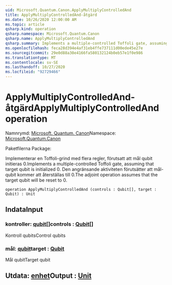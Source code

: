 ```yaml
---
uid: Microsoft.Quantum.Canon.ApplyMultiplyControlledAnd
title: ApplyMultiplyControlledAnd-åtgärd
ms.date: 10/26/2020 12:00:00 AM
ms.topic: article
qsharp.kind: operation
qsharp.namespace: Microsoft.Quantum.Canon
qsharp.name: ApplyMultiplyControlledAnd
qsharp.summary: Implements a multiple-controlled Toffoli gate, assuming that target qubit is initialized 0.  The adjoint operation assumes that the target qubit will be reset to 0.
ms.openlocfilehash: feca28d394e4af31eb4ffe737111d00ede45e27e
ms.sourcegitcommit: 29e0d88a30e4166fa580132124b0eb57e1f0e986
ms.translationtype: MT
ms.contentlocale: sv-SE
ms.lasthandoff: 10/27/2020
ms.locfileid: "92729466"
---
```

# <a name="applymultiplycontrolledand-operation"></a><span data-ttu-id="deffd-102">ApplyMultiplyControlledAnd-åtgärd</span><span class="sxs-lookup"><span data-stu-id="deffd-102">ApplyMultiplyControlledAnd operation</span></span>

<span data-ttu-id="deffd-103">Namnrymd: [Microsoft. Quantum. Canon](xref:Microsoft.Quantum.Canon)</span><span class="sxs-lookup"><span data-stu-id="deffd-103">Namespace: [Microsoft.Quantum.Canon](xref:Microsoft.Quantum.Canon)</span></span>

<span data-ttu-id="deffd-104">Paketfilerna [](https://nuget.org/packages/)</span><span class="sxs-lookup"><span data-stu-id="deffd-104">Package: [](https://nuget.org/packages/)</span></span>


<span data-ttu-id="deffd-105">Implementerar en Toffoli-grind med flera regler, förutsatt att mål qubit initieras 0.</span><span class="sxs-lookup"><span data-stu-id="deffd-105">Implements a multiple-controlled Toffoli gate, assuming that target qubit is initialized 0.</span></span>  <span data-ttu-id="deffd-106">Den angränsande aktiviteten förutsätter att mål-qubit kommer att återställas till 0.</span><span class="sxs-lookup"><span data-stu-id="deffd-106">The adjoint operation assumes that the target qubit will be reset to 0.</span></span>

```qsharp
operation ApplyMultiplyControlledAnd (controls : Qubit[], target : Qubit) : Unit
```


## <a name="input"></a><span data-ttu-id="deffd-107">Indata</span><span class="sxs-lookup"><span data-stu-id="deffd-107">Input</span></span>

### <a name="controls--qubit"></a><span data-ttu-id="deffd-108">kontroller: [qubit](xref:microsoft.quantum.lang-ref.qubit)[]</span><span class="sxs-lookup"><span data-stu-id="deffd-108">controls : [Qubit](xref:microsoft.quantum.lang-ref.qubit)[]</span></span>

<span data-ttu-id="deffd-109">Kontroll qubits</span><span class="sxs-lookup"><span data-stu-id="deffd-109">Control qubits</span></span>


### <a name="target--qubit"></a><span data-ttu-id="deffd-110">mål: [qubit](xref:microsoft.quantum.lang-ref.qubit)</span><span class="sxs-lookup"><span data-stu-id="deffd-110">target : [Qubit](xref:microsoft.quantum.lang-ref.qubit)</span></span>

<span data-ttu-id="deffd-111">Mål qubit</span><span class="sxs-lookup"><span data-stu-id="deffd-111">Target qubit</span></span>



## <a name="output--unit"></a><span data-ttu-id="deffd-112">Utdata: [enhet](xref:microsoft.quantum.lang-ref.unit)</span><span class="sxs-lookup"><span data-stu-id="deffd-112">Output : [Unit](xref:microsoft.quantum.lang-ref.unit)</span></span>

